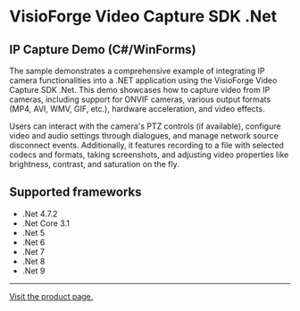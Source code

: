 ﻿# VisioForge Video Capture SDK .Net

## IP Capture Demo (C#/WinForms)

The sample demonstrates a comprehensive example of integrating IP camera functionalities into a .NET application using the VisioForge Video Capture SDK .Net. This demo showcases how to capture video from IP cameras, including support for ONVIF cameras, various output formats (MP4, AVI, WMV, GIF, etc.), hardware acceleration, and video effects.

Users can interact with the camera's PTZ controls (if available), configure video and audio settings through dialogues, and manage network source disconnect events. Additionally, it features recording to a file with selected codecs and formats, taking screenshots, and adjusting video properties like brightness, contrast, and saturation on the fly.

## Supported frameworks

* .Net 4.7.2
* .Net Core 3.1
* .Net 5
* .Net 6
* .Net 7
* .Net 8
* .Net 9

---

[Visit the product page.](https://www.visioforge.com/video-capture-sdk-net)
